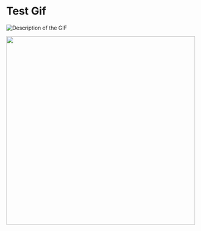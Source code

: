 # Test Gif

![Description of the GIF](./assets/cg-day2.gif)


<img src="./assets/cg-day2.gif" width="500" height="500"/>
